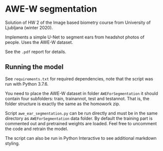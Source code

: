 # AWE-W segmentation

Solution of HW 2 of the Image based biometry course from University of Ljubljana (winter 2020).

Implements a simple U-Net to segment ears from headshot photos of people. Uses the AWE-W dataset.

See the `.pdf` report for details.

## Running the model

See `requirements.txt` for required dependencies, note that the script was run with Python 3.7.6.

You need to place the AWE-W dataset in folder `AWEForSegmentation` it should contain four subfolders: train, trainannot, test and testannot. That is, the folder structure is exactly the same as the homowork zip.

Script `awe_ear_segmentation.py` can be run directly and must be in the same directory as `AWEForSegmentation` data folder. By default the training part is commented out and pretrained weights are loaded. Feel free to uncomment the code and retrain the model.

The script can also be run in Python Interactive to see additional markdown styling.
